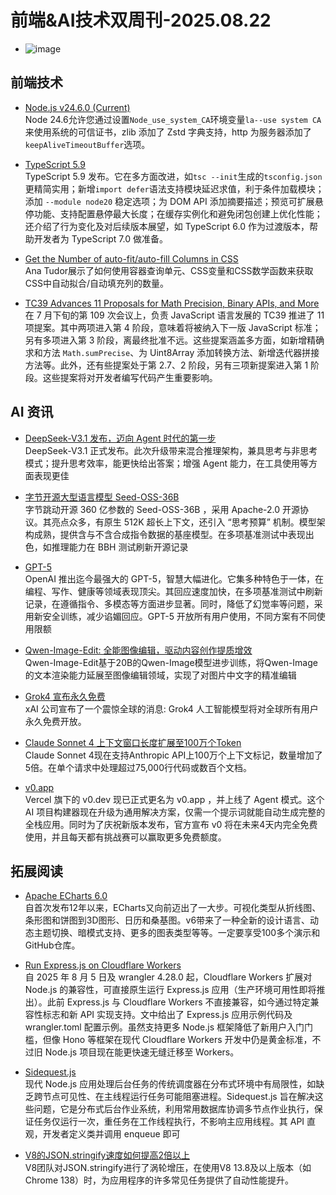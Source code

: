 # 前端&AI技术双周刊-2025.08.22

- ![image](https://gips3.baidu.com/it/u=2264738293,3247770543&fm=3028&app=3028&f=PNG&fmt=auto&q=75&size=f960_412)

## 前端技术
- [Node.js v24.6.0 (Current) ](https://nodejs.org/en/blog/release/v24.6.0)
  <br>Node 24.6允许您通过设置`Node_use_system_CA`环境变量`la--use system CA`来使用系统的可信证书，zlib 添加了 Zstd 字典支持，http 为服务器添加了`keepAliveTimeoutBuffer`选项。

- [TypeScript 5.9](https://devblogs.microsoft.com/typescript/announcing-typescript-5-9/)
  <br>TypeScript 5.9 发布。它在多方面改进，如`tsc --init`生成的`tsconfig.json`更精简实用；新增`import defer`语法支持模块延迟求值，利于条件加载模块；添加 `--module node20` 稳定选项；为 DOM API 添加摘要描述；预览可扩展悬停功能、支持配置悬停最大长度；在缓存实例化和避免闭包创建上优化性能；还介绍了行为变化及对后续版本展望，如 TypeScript 6.0 作为过渡版本，帮助开发者为 TypeScript 7.0 做准备。

- [Get the Number of auto-fit/auto-fill Columns in CSS](https://frontendmasters.com/blog/count-auto-fill-columns/?utm_source=CSS-Weekly&utm_campaign=Issue-618&utm_medium=web)
  <br>Ana Tudor展示了如何使用容器查询单元、CSS变量和CSS数学函数来获取CSS中自动拟合/自动填充列的数量。

- [TC39 Advances 11 Proposals for Math Precision, Binary APIs, and More](https://socket.dev/blog/tc39-advances-11-proposals-for-math-precision-binary-apis-and-more)
  <br>在 7 月下旬的第 109 次会议上，负责 JavaScript 语言发展的 TC39 推进了 11 项提案。其中两项进入第 4 阶段，意味着将被纳入下一版 JavaScript 标准；另有多项进入第 3 阶段，离最终批准不远。这些提案涵盖多方面，如新增精确求和方法 `Math.sumPrecise`、为 Uint8Array 添加转换方法、新增迭代器拼接方法等。此外，还有些提案处于第 2.7、2 阶段，另有三项新提案进入第 1 阶段。这些提案将对开发者编写代码产生重要影响。

## AI 资讯
- [DeepSeek-V3.1 发布，迈向 Agent 时代的第一步](https://mp.weixin.qq.com/s/WUbmBSapVyvxZe6HobD5Qw)
  <br>DeepSeek-V3.1 正式发布。此次升级带来混合推理架构，兼具思考与非思考模式；提升思考效率，能更快给出答案；增强 Agent 能力，在工具使用等方面表现更佳

- [字节开源大型语言模型 Seed-OSS-36B](https://github.com/ByteDance-Seed/seed-oss)
  <br>字节跳动开源 360 亿参数的 Seed-OSS-36B ，采用 Apache-2.0 开源协议。其亮点众多，有原生 512K 超长上下文，还引入 “思考预算” 机制。模型架构成熟，提供含与不含合成指令数据的基座模型。在多项基准测试中表现出色，如推理能力在 BBH 测试刷新开源记录

- [GPT-5](https://openai.com/zh-Hant/index/introducing-gpt-5/)
  <br>OpenAI 推出迄今最强大的 GPT-5，智慧大幅进化。它集多种特色于一体，在编程、写作、健康等领域表现顶尖。其回应速度加快，在多项基准测试中刷新记录，在遵循指令、多模态等方面进步显著。同时，降低了幻觉率等问题，采用新安全训练，减少谄媚回应。GPT-5 开放所有用户使用，不同方案有不同使用限额

- [Qwen-Image-Edit: 全能图像编辑，驱动内容创作提质增效](https://qwenlm.github.io/zh/blog/qwen-image-edit/)
  <br>Qwen-Image-Edit基于20B的Qwen-Image模型进步训练，将Qwen-Image的文本渲染能力延展至图像编辑领域，实现了对图片中文字的精准编辑

- [Grok4 宣布永久免费](https://grok.com)
  <br>xAI 公司宣布了一个震惊全球的消息: Grok4 人工智能模型将对全球所有用户永久免费开放。

- [Claude Sonnet 4 上下文窗口长度扩展至100万个Token](https://x.com/claudeai/status/1955299573620261343)
  <br>Claude Sonnet 4现在支持Anthropic API上100万个上下文标记，数量增加了5倍。在单个请求中处理超过75,000行代码或数百个文档。

- [v0.app](https://vercel.com/blog/v0-app)
  <br>Vercel 旗下的 v0.dev 现已正式更名为 v0.app ，并上线了 Agent 模式。这个 AI 项目构建器现在升级为通用解决方案，仅需一个提示词就能自动生成完整的全栈应用。同时为了庆祝新版本发布，官方宣布 v0 将在未来4天内完全免费使用，并且每天都有挑战赛可以赢取更多免费额度。

## 拓展阅读
- [Apache ECharts 6.0](https://echarts.apache.org/handbook/en/basics/release-note/v6-feature/)
  <br>自首次发布12年以来，ECharts又向前迈出了一大步。可视化类型从折线图、条形图和饼图到3D图形、日历和桑基图。v6带来了一种全新的设计语言、动态主题切换、暗模式支持、更多的图表类型等等。一定要享受100多个演示和GitHub仓库。

- [Run Express.js on Cloudflare Workers](https://jross.me/run-express-js-on-cloudflare-workers/)
  <br>自 2025 年 8 月 5 日及 wrangler 4.28.0 起，Cloudflare Workers 扩展对 Node.js 的兼容性，可直接原生运行 Express.js 应用（生产环境可用性即将推出）。此前 Express.js 与 Cloudflare Workers 不直接兼容，如今通过特定兼容性标志和新 API 实现支持。文中给出了 Express.js 应用示例代码及 wrangler.toml 配置示例。虽然支持更多 Node.js 框架降低了新用户入门门槛，但像 Hono 等框架在现代 Cloudflare Workers 开发中仍是黄金标准，不过旧 Node.js 项目现在能更快速无缝迁移至 Workers。

- [Sidequest.js](https://sidequestjs.com/posts/intro-to-sidequest/)
  <br>现代 Node.js 应用处理后台任务的传统调度器在分布式环境中有局限性，如缺乏跨节点可见性、在主线程运行任务可能阻塞进程。Sidequest.js 旨在解决这些问题，它是分布式后台作业系统，利用常用数据库协调多节点作业执行，保证任务仅运行一次，重任务在工作线程执行，不影响主应用线程。其 API 直观，开发者定义类并调用 enqueue 即可

- [V8的JSON.stringify速度如何提高2倍以上](https://v8.dev/blog/json-stringify)
  <br>V8团队对JSON.stringify进行了涡轮增压，在使用V8 13.8及以上版本（如Chrome 138）时，为应用程序的许多常见任务提供了自动性能提升。

